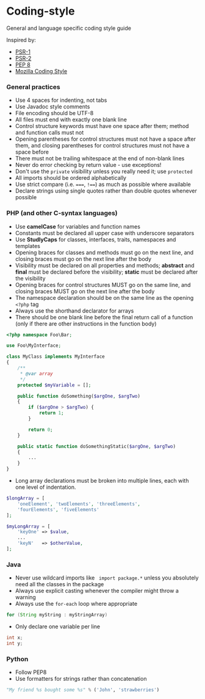# Coding-style
General and language specific coding style guide


Inspired by:

* [PSR-1](https://github.com/php-fig/fig-standards/blob/master/accepted/PSR-1-basic-coding-standard.md)
* [PSR-2](http://www.php-fig.org/psr/psr-2/)
* [PEP 8](https://www.python.org/dev/peps/pep-0008/)
* [Mozilla Coding Style](https://developer.mozilla.org/en-US/docs/Mozilla/Developer_guide/Coding_Style)

### General practices
* Use 4 spaces for indenting, not tabs
* Use Javadoc style comments
* File encoding should be UTF-8
* All files must end with exactly one blank line
* Control structure keywords must have one space after them; method and function calls must not
* Opening parentheses for control structures must not have a space after them, and closing parentheses for control structures must not have a space before
* There must not be trailing whitespace at the end of non-blank lines
* Never do error checking by return value - use exceptions!
* Don't use the ```private``` visibility unless you really need it; use ```protected```
* All imports should be ordered alphabetically
* Use strict compare (i.e. ```===```, ```!==```) as much as possible where available
* Declare strings using single quotes rather than double quotes whenever possible

### PHP (and other C-syntax languages)

* Use **camelCase** for variables and function names
* Constants must be declared all upper case with underscore separators
* Use **StudlyCaps** for classes, interfaces, traits, namespaces and templates
* Opening braces for classes and methods must go on the next line, and closing braces must go on the next line after the body
* Visibility must be declared on all properties and methods; **abstract** and **final** must be declared before the visibility; **static** must be declared after the visibility
* Opening braces for control structures MUST go on the same line, and closing braces MUST go on the next line after the body
* The namespace declaration should be on the same line as the opening ```<?php``` tag
* Always use the shorthand declarator for arrays
* There should be one blank line before the final return call of a function (only if there are other instructions in the function body)

```php
<?php namespace Foo\Bar;

use Foo\MyInterface;

class MyClass implements MyInterface
{
    /**
     * @var array
     */
    protected $myVariable = [];

    public function doSomething($argOne, $argTwo)
    {
        if ($argOne > $argTwo) {
            return 1;
        }

        return 0;
    }

    public static function doSomethingStatic($argOne, $argTwo)
    {
        ...
    }
}
```

* Long array declarations must be broken into multiple lines, each with one level of indentation.

```php
$longArray = [
    'oneElement', 'twoElements', 'threeElements',
    'fourElements', 'fiveElements'
];

$myLongArray = [
    'keyOne' => $value,
    ...
    'keyN'   => $otherValue,
];
```


### Java

* Never use wildcard imports like ``` import package.*``` unless you absolutely need all the classes in the package
* Always use explicit casting whenever the compiler might throw a warning
* Always use the ```for-each``` loop where appropriate

```java
for (String myString : myStringArray)
```

* Only declare one variable per line

```java
int x;
int y;
```

### Python

* Follow PEP8
* Use formatters for strings rather than concatenation

```python
"My friend %s bought some %s" % ('John', 'strawberries')
```



